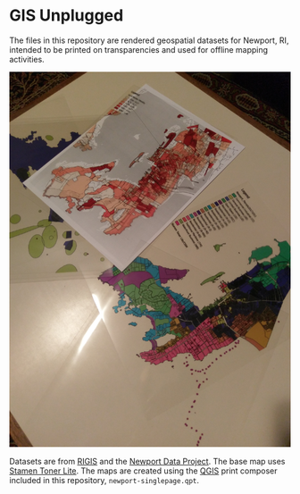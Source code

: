 # GIS Unplugged

The files in this repository are rendered geospatial datasets for Newport, RI, intended to be printed on transparencies and used for offline mapping activities.  

![gis-unplugged-transparencies](gis-unplugged-transparencies.jpg)

Datasets are from [RIGIS](http://www.rigis.org) and the [Newport Data Project](http://newportdataproject.org). The base map uses [Stamen Toner Lite](http://maps.stamen.com/toner-lite).  The maps are created using the [QGIS](https://qgis.org) print composer included in this repository, `newport-singlepage.qpt`.